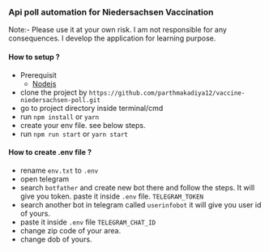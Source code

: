 ### Api poll automation for Niedersachsen Vaccination

Note:- Please use it at your own risk. I am not responsible for any consequences. I develop the application for learning purpose.

#### How to setup ?
- Prerequisit 
    - [Nodejs](https://nodejs.org/en/)
- clone the project by `https://github.com/parthmakadiya12/vaccine-niedersachsen-poll.git`
- go to project directory inside terminal/cmd
- run `npm install` or `yarn`
- create your env file. see below steps.
- run `npm run start` or `yarn start`


#### How to create .env file ?
- rename `env.txt` to `.env`
- open telegram 
- search `botfather` and create new bot there and follow the steps. It will give you token. paste it inside `.env` file. `TELEGRAM_TOKEN`
- search another bot in telegram called `userinfobot` it will give you user id of yours.
- paste it inside `.env` file `TELEGRAM_CHAT_ID`
- change zip code of your area.
- change dob of yours.